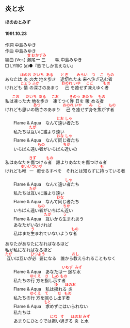 <style type="text/css">
	ruby{
	    ruby-position: over;
	}
	ruby > rt{font-size: 12px;color:red;}
	p{font:16px;font-size: '楷体'}
</style>
## 炎と水
#### ほのおとみず
#### 1991.10.23 


作詞     中島みゆき  
作曲      中島みゆき  
編曲 (Ver.) <ruby><rb>瀬尾</rb><rp>(</rp><rt>せお</rt><rp>)</rp></ruby><ruby><rb>一三</rb><rp>(</rp><rt>かずみ</rt><rp>)</rp></ruby>　　 
唄     中島みゆき   
□ LYRIC (a)●『歌でしか言えない』  　
   
   
   
あなたは<ruby><rb>炎</rb><rp>(</rp><rt>ほのお</rt><rp>)</rp></ruby>の<ruby><rb>大地</rb><rp>(</rp><rt>だいち</rt><rp>)</rp></ruby>を<ruby><rb>歩</rb><rp>(</rp><rt>ある</rt><rp>)</rp></ruby>き　<ruby><rb>途切</rb><rp>(</rp><rt>とぎ</rt><rp>)</rp></ruby>れた<ruby><rb>未来</rb><rp>(</rp><rt>みらい</rt><rp>)</rp></ruby>へ<ruby><rb>注</rb><rp>(</rp><rt>つ</rt><rp>)</rp></ruby>ぎ<ruby><rb>込</rb><rp>(</rp><rt>こ</rt><rp>)</rp></ruby>む<ruby><rb>者</rb><rp>(</rp><rt>もの</rt><rp>)</rp></ruby>   
けれども<ruby><rb>情</rb><rp>(</rp><rt>じょう</rt><rp>)</rp></ruby>の<ruby><rb>深</rb><rp>(</rp><rt>ふか</rt><rp>)</rp></ruby>さのあまり　<ruby><rb>己</rb><rp>(</rp><rt>おのれ</rt><rp>)</rp></ruby>を<ruby><rb>癒</rb><rp>(</rp><rt>いや</rt><rp>)</rp></ruby>せず<ruby><rb>凍</rb><rp>(</rp><rt>こご</rt><rp>)</rp></ruby>えゆく<ruby><rb>者</rb><rp>(</rp><rt>もの</rt><rp>)</rp></ruby>   
   
私は<ruby><rb>凍</rb><rp>(</rp><rt>こお</rt><rp>)</rp></ruby>った<ruby><rb>大地</rb><rp>(</rp><rt>だいち</rt><rp>)</rp></ruby>を<ruby><rb>歩</rb><rp>(</rp><rt>ある</rt><rp>)</rp></ruby>き　<ruby><rb>凍</rb><rp>(</rp><rt>こお</rt><rp>)</rp></ruby>てつく<ruby><rb>昨日</rb><rp>(</rp><rt>きのう</rt><rp>)</rp></ruby>を<ruby><rb>暖</rb><rp>(</rp><rt>あたた</rt><rp>)</rp></ruby>める<ruby><rb>者</rb><rp>(</rp><rt>もの</rt><rp>)</rp></ruby>   
けれども思いの<ruby><rb>熱</rb><rp>(</rp><rt>あつ</rt><rp>)</rp></ruby>さのあまり　<ruby><rb>己</rb><rp>(</rp><rt>おのれ</rt><rp>)</rp></ruby>を<ruby><rb>癒</rb><rp>(</rp><rt>いや</rt><rp>)</rp></ruby>せず<ruby><rb>身</rb><rp>(</rp><rt>み</rt><rp>)</rp></ruby>を<ruby><rb>焦</rb><rp>(</rp><rt>こ</rt><rp>)</rp></ruby>がす<ruby><rb>者</rb><rp>(</rp><rt>もの</rt><rp>)</rp></ruby>   
   
　　Flame & Aqua　なんて<ruby><rb>遠</rb><rp>(</rp><rt>とお</rt><rp>)</rp></ruby>い<ruby><rb>者</rb><rp>(</rp><rt>しゃ</rt><rp>)</rp></ruby>たち   
　　私たちは<ruby><rb>互</rb><rp>(</rp><rt>たが</rt><rp>)</rp></ruby>いに誰より遠い   
　　Flame & Aqua　なんて<ruby><rb>同</rb><rp>(</rp><rt>おな</rt><rp>)</rp></ruby>じ<ruby><rb>者</rb><rp>(</rp><rt>しゃ</rt><rp>)</rp></ruby>たち   
　　いちばん遠い<ruby><rb>者</rb><rp>(</rp><rt>もの</rt><rp>)</rp></ruby>がいちばん<ruby><rb>近</rb><rp>(</rp><rt>ちか</rt><rp>)</rp></ruby>いの   
   
私はあなたを<ruby><rb>傷</rb><rp>(</rp><rt>きず</rt><rp>)</rp></ruby>つける<ruby><rb>者</rb><rp>(</rp><rt>もの</rt><rp>)</rp></ruby>　誰よりあなたを傷つける者   
けれども<ruby><rb>唯一</rb><rp>(</rp><rt>ゆいいつ</rt><rp>)</rp></ruby><ruby><rb>癒</rb><rp>(</rp><rt>いや</rt><rp>)</rp></ruby>せるすべを　それとは知らずに<ruby><rb>持</rb><rp>(</rp><rt>も</rt><rp>)</rp></ruby>っている者   
   
　　Flame & Aqua　なんて遠い<ruby><rb>者</rb><rp>(</rp><rt>しゃ</rt><rp>)</rp></ruby>たち   
　　私たちは<ruby><rb>互</rb><rp>(</rp><rt>たが</rt><rp>)</rp></ruby>いに誰より遠い   
　　Flame & Aqua　なんて<ruby><rb>同</rb><rp>(</rp><rt>おな</rt><rp>)</rp></ruby>じ者たち   
　　いちばん遠い<ruby><rb>者</rb><rp>(</rp><rt>もの</rt><rp>)</rp></ruby>がいちばん<ruby><rb>近</rb><rp>(</rp><rt>ちか</rt><rp>)</rp></ruby>い   
　　Flame & Aqua　<ruby><rb>互</rb><rp>(</rp><rt>たが</rt><rp>)</rp></ruby>いから<ruby><rb>生</rb><rp>(</rp><rt>う</rt><rp>)</rp></ruby>まれあう   
　　あなたがいなければ   
　　私はまだ<ruby><rb>生</rb><rp>(</rp><rt>う</rt><rp>)</rp></ruby>まれていないような<ruby><rb>者</rb><rp>(</rp><rt>もの</rt><rp>)</rp></ruby>   
   
あなたがあなたになればなるほど   
私が私になればなるほど   
<ruby><rb>互</rb><rp>(</rp><rt>たが</rt><rp>)</rp></ruby>いは互いが<ruby><rb>必要</rb><rp>(</rp><rt>ひつよう</rt><rp>)</rp></ruby>になる　誰から<ruby><rb>教</rb><rp>(</rp><rt>おし</rt><rp>)</rp></ruby>えられることもなく   
   
　　Flame & Aqua　あなたは<ruby><rb>一途</rb><rp>(</rp><rt>いちず</rt><rp>)</rp></ruby>な<ruby><rb>水</rb><rp>(</rp><rt>みず</rt><rp>)</rp></ruby>   
　　私たちの<ruby><rb>行方</rb><rp>(</rp><rt>ゆくえ</rt><rp>)</rp></ruby>を<ruby><rb>指</rb><rp>(</rp><rt>さ</rt><rp>)</rp></ruby>し<ruby><rb>示</rb><rp>(</rp><rt>しめ</rt><rp>)</rp></ruby>す<ruby><rb>者</rb><rp>(</rp><rt>もの</rt><rp>)</rp></ruby>   
　　Flame & Aqua　私は<ruby><rb>揺</rb><rp>(</rp><rt>ゆ</rt><rp>)</rp></ruby>れる<ruby><rb>炎</rb><rp>(</rp><rt>ほのお</rt><rp>)</rp></ruby>   
　　私たちの<ruby><rb>行方</rb><rp>(</rp><rt>ゆくえ</rt><rp>)</rp></ruby>を<ruby><rb>照</rb><rp>(</rp><rt>て</rt><rp>)</rp></ruby>らし<ruby><rb>出</rb><rp>(</rp><rt>だ</rt><rp>)</rp></ruby>す<ruby><rb>者</rb><rp>(</rp><rt>もの</rt><rp>)</rp></ruby>   
　　Flame & Aqua　<ruby><rb>求</rb><rp>(</rp><rt>もと</rt><rp>)</rp></ruby>めずにはいられない   
　　私たちは   
　　あまりにひとりでは<ruby><rb>担</rb><rp>(</rp><rt>にな</rt><rp>)</rp></ruby>い<ruby><rb>過</rb><rp>(</rp><rt>す</rt><rp>)</rp></ruby>ぎる<ruby><rb>炎</rb><rp>(</rp><rt>ほのお</rt><rp>)</rp></ruby>と<ruby><rb>水</rb><rp>(</rp><rt>みず</rt><rp>)</rp></ruby>   